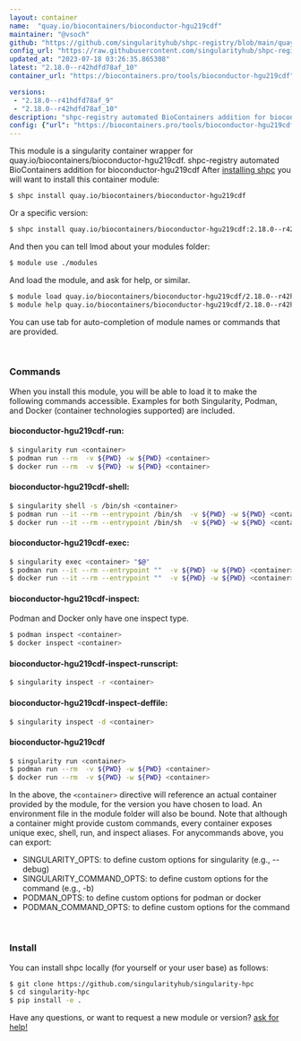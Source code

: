 ```yaml
---
layout: container
name:  "quay.io/biocontainers/bioconductor-hgu219cdf"
maintainer: "@vsoch"
github: "https://github.com/singularityhub/shpc-registry/blob/main/quay.io/biocontainers/bioconductor-hgu219cdf/container.yaml"
config_url: "https://raw.githubusercontent.com/singularityhub/shpc-registry/main/quay.io/biocontainers/bioconductor-hgu219cdf/container.yaml"
updated_at: "2023-07-18 03:26:35.865308"
latest: "2.18.0--r42hdfd78af_10"
container_url: "https://biocontainers.pro/tools/bioconductor-hgu219cdf"

versions:
 - "2.18.0--r41hdfd78af_9"
 - "2.18.0--r42hdfd78af_10"
description: "shpc-registry automated BioContainers addition for bioconductor-hgu219cdf"
config: {"url": "https://biocontainers.pro/tools/bioconductor-hgu219cdf", "maintainer": "@vsoch", "description": "shpc-registry automated BioContainers addition for bioconductor-hgu219cdf", "latest": {"2.18.0--r42hdfd78af_10": "sha256:eaacc7bd6f051981e6d7d51616141815c01e1bf8b6fda910124d422f77a901e0"}, "tags": {"2.18.0--r41hdfd78af_9": "sha256:7f48210849d9bf81edb6a6c5c73da95695b599c49a375182bc6a0b6f3f292cdc", "2.18.0--r42hdfd78af_10": "sha256:eaacc7bd6f051981e6d7d51616141815c01e1bf8b6fda910124d422f77a901e0"}, "docker": "quay.io/biocontainers/bioconductor-hgu219cdf"}
---
```


This module is a singularity container wrapper for quay.io/biocontainers/bioconductor-hgu219cdf.
shpc-registry automated BioContainers addition for bioconductor-hgu219cdf
After [installing shpc](#install) you will want to install this container module:


```bash
$ shpc install quay.io/biocontainers/bioconductor-hgu219cdf
```

Or a specific version:

```bash
$ shpc install quay.io/biocontainers/bioconductor-hgu219cdf:2.18.0--r42hdfd78af_10
```

And then you can tell lmod about your modules folder:

```bash
$ module use ./modules
```

And load the module, and ask for help, or similar.

```bash
$ module load quay.io/biocontainers/bioconductor-hgu219cdf/2.18.0--r42hdfd78af_10
$ module help quay.io/biocontainers/bioconductor-hgu219cdf/2.18.0--r42hdfd78af_10
```

You can use tab for auto-completion of module names or commands that are provided.

<br>

### Commands

When you install this module, you will be able to load it to make the following commands accessible.
Examples for both Singularity, Podman, and Docker (container technologies supported) are included.

#### bioconductor-hgu219cdf-run:

```bash
$ singularity run <container>
$ podman run --rm  -v ${PWD} -w ${PWD} <container>
$ docker run --rm  -v ${PWD} -w ${PWD} <container>
```

#### bioconductor-hgu219cdf-shell:

```bash
$ singularity shell -s /bin/sh <container>
$ podman run --it --rm --entrypoint /bin/sh  -v ${PWD} -w ${PWD} <container>
$ docker run --it --rm --entrypoint /bin/sh  -v ${PWD} -w ${PWD} <container>
```

#### bioconductor-hgu219cdf-exec:

```bash
$ singularity exec <container> "$@"
$ podman run --it --rm --entrypoint ""  -v ${PWD} -w ${PWD} <container> "$@"
$ docker run --it --rm --entrypoint ""  -v ${PWD} -w ${PWD} <container> "$@"
```

#### bioconductor-hgu219cdf-inspect:

Podman and Docker only have one inspect type.

```bash
$ podman inspect <container>
$ docker inspect <container>
```

#### bioconductor-hgu219cdf-inspect-runscript:

```bash
$ singularity inspect -r <container>
```

#### bioconductor-hgu219cdf-inspect-deffile:

```bash
$ singularity inspect -d <container>
```



#### bioconductor-hgu219cdf

```bash
$ singularity run <container>
$ podman run --rm  -v ${PWD} -w ${PWD} <container>
$ docker run --rm  -v ${PWD} -w ${PWD} <container>
```


In the above, the `<container>` directive will reference an actual container provided
by the module, for the version you have chosen to load. An environment file in the
module folder will also be bound. Note that although a container
might provide custom commands, every container exposes unique exec, shell, run, and
inspect aliases. For anycommands above, you can export:

 - SINGULARITY_OPTS: to define custom options for singularity (e.g., --debug)
 - SINGULARITY_COMMAND_OPTS: to define custom options for the command (e.g., -b)
 - PODMAN_OPTS: to define custom options for podman or docker
 - PODMAN_COMMAND_OPTS: to define custom options for the command

<br>

### Install

You can install shpc locally (for yourself or your user base) as follows:

```bash
$ git clone https://github.com/singularityhub/singularity-hpc
$ cd singularity-hpc
$ pip install -e .
```

Have any questions, or want to request a new module or version? [ask for help!](https://github.com/singularityhub/singularity-hpc/issues)